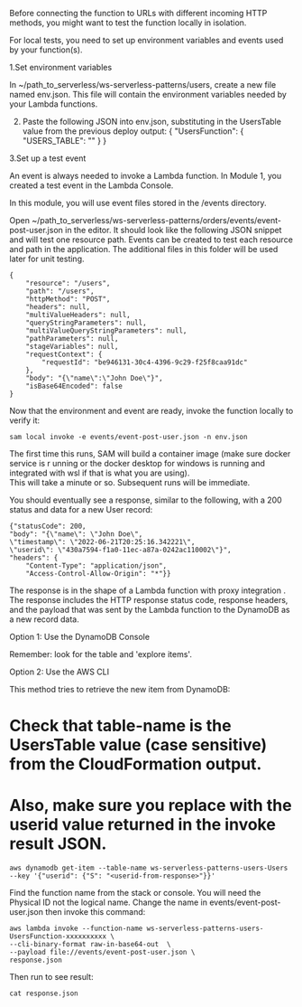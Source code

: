 <!-- Test Function locally -->
 Before connecting the function to URLs with different incoming HTTP methods, you might want to test the function locally in isolation.

<!-- Set up test environment & event -->
For local tests, you need to set up environment variables and events used by your function(s).

1.Set environment variables

In ~/path_to_serverless/ws-serverless-patterns/users, create a new file named env.json. This file will contain the environment variables needed by your Lambda functions.

2. Paste the following JSON into env.json, substituting in the UsersTable value from the previous deploy output:
    {
    "UsersFunction": {
        "USERS_TABLE": "<UsersTable output value from previous deploy>"
    }
}

3.Set up a test event

An event is always needed to invoke a Lambda function. In Module 1, you created a test event in the Lambda Console.

In this module, you will use event files stored in the /events directory.

Open ~/path_to_serverless/ws-serverless-patterns/orders/events/event-post-user.json in the editor. It should look like the following JSON snippet and will test one resource path. Events can be created to test each resource and path in the application. The additional files in this folder will be used later for unit testing.

    {
        "resource": "/users",
        "path": "/users",
        "httpMethod": "POST",
        "headers": null,
        "multiValueHeaders": null,
        "queryStringParameters": null,
        "multiValueQueryStringParameters": null,
        "pathParameters": null,
        "stageVariables": null,
        "requestContext": {
            "requestId": "be946131-30c4-4396-9c29-f25f8caa91dc"
        },
        "body": "{\"name\":\"John Doe\"}",
        "isBase64Encoded": false
    }

<!-- Invoke the function -->
Now that the environment and event are ready, invoke the function locally to verify it:

    sam local invoke -e events/event-post-user.json -n env.json

The first time this runs, SAM will build a container image (make sure docker service is r unning or the docker desktop for windows is running and integrated with wsl if that is what you are using).  
This will take a minute or so. Subsequent runs will be immediate.

You should eventually see a response, similar to the following, with a 200 status and data for a new User record:

    {"statusCode": 200, 
    "body": "{\"name\": \"John Doe\", 
    \"timestamp\": \"2022-06-21T20:25:16.342221\", 
    \"userid\": \"430a7594-f1a0-11ec-a87a-0242ac110002\"}", 
    "headers": {
        "Content-Type": "application/json", 
        "Access-Control-Allow-Origin": "*"}}

The response is in the shape of a Lambda function with proxy integration . The response includes the HTTP response status code, response headers, and the payload that was sent by the Lambda function to the DynamoDB as a new record data.

<!-- Verify new record was created -->
Option 1: Use the DynamoDB Console

Remember: look for the table and 'explore items'.

Option 2: Use the AWS CLI

This method tries to retrieve the new item from DynamoDB:
# Check that table-name is the UsersTable value (case sensitive) from the CloudFormation output.
# Also, make sure you replace <userid-from-response> with the userid value returned in the invoke result JSON.
    aws dynamodb get-item --table-name ws-serverless-patterns-users-Users --key '{"userid": {"S": "<userid-from-response>"}}' 

<!-- Invoke function to create user with AWS CLI -->
Find the function name from the stack or console. You will need the Physical ID not the logical name.
Change the name in events/event-post-user.json then invoke this command:

    aws lambda invoke --function-name ws-serverless-patterns-users-UsersFunction-xxxxxxxxxx \
    --cli-binary-format raw-in-base64-out  \
    --payload file://events/event-post-user.json \
    response.json

Then run to see result:

    cat response.json


